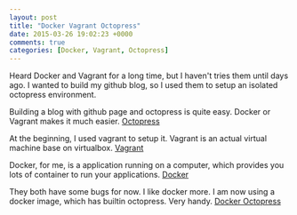 ```yaml
---
layout: post
title: "Docker Vagrant Octopress"
date: 2015-03-26 19:02:23 +0000
comments: true
categories: [Docker, Vagrant, Octopress] 
---
```

Heard Docker and Vagrant for a long time, but I haven't tries them until days ago. I wanted to build my github blog, so I used them to setup an isolated octopress environment.

Building a blog with github page and octopress is quite easy. Docker or Vagrant makes it much easier. [Octopress](http://octopress.org/)

At the beginning, I used vagrant to setup it. Vagrant is an actual virtual machine base on virtualbox. [Vagrant](https://www.vagrantup.com/)

Docker, for me, is a application running on a computer, which provides you lots of container to run your applications. [Docker](https://www.docker.com/)

They both have some bugs for now. I like docker more. I am now using a docker image, which has builtin octopress. Very handy. [Docker Octopress](https://github.com/aratana/docker-octopress)
